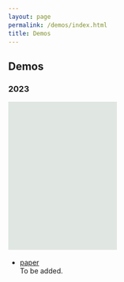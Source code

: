 ```yaml
---
layout: page
permalink: /demos/index.html
title: Demos
---
```


## Demos

### 2023  

<!-- ---

A Survey on Deep Learning for Symbolic Music Generation: Representations, Algorithms, Evaluations, and Challenges<br>

<div align="center"><img width="500" height="150" src="/images/demo0.png"/></div>

- This paper attempts to provide a task-oriented survey of symbolic music generation based on deep learning techniques, covering most of the currently popular music generation tasks. The distinct models under the same task are set forth briefly and strung according to their motivations, basically in chronological order. 
- Accepted by the **ACM Computing Surveys**.
- [**Paper link**](https://dl.acm.org/doi/10.1145/3597493)

---

<div align="center"><img width="800" height="300" src="/images/MusER.png"/></div>

- **MusER** is a novel VQ-VAE-based model for generating symbolic music with emotion, which employs musical element-based regularization in the latent space to disentangle distinct musical elements, investigate their roles in distinguishing emotions, and further manipulate elements to alter musical emotions.
- Accepted by the **AAAI 2024**.
- [**Paper link**](), [**code repository**](https://github.com/Tayjsl97/MusER), [**demo page**](https://Tayjsl97.github.io/demos/aaai)
<br>

---

<img src="/images/demo1.jpg" class="demopic" width="240" height="320"/>

- **EmoMusicTV** is a transformer-based VAE that contains a hierarchical latent variable structure to model holistic properties of the music segments and short-term variations within bars. The piece- and bar-level emotional labels are embedded in their corresponding latent spaces to guide music generation. EmoMusicTV can adapt to multiple music generation tasks and performs well, e.g., melody harmonization, melody generation given harmony, and lead sheet generation.
- Accepted by the **IEEE Transactions on Multimedia (TMM)**.
- [**Paper link**](https://ieeexplore.ieee.org/abstract/document/10124351), [**code repository**](https://github.com/Tayjsl97/EmoMusicTV), [**demo page**](https://Tayjsl97.github.io/demos/tmm)
<br>

---

<div align="center"><img width="600" height="200" src="/images/demo3.jpg"/></div>

- **RL-Chord** is a novel melody harmonization system based on reinforcement learning (RL), which involves a newly designed chord representation, an improved conditional LSTM (CLSTM) model, and three well-designed reward modules. With the help of a pretrained style classifier, RL-Chord can also realize the unsupervised chord generation in Chinese folk style.
- Accepted by the **IEEE Transactions on Neural Networks and Learning Systems (TNNLS)**.
- [**Paper link**](https://ieeexplore.ieee.org/abstract/document/10063204), [**code repository**](https://github.com/Tayjsl97/RL-Chord), [**demo page**](https://Tayjsl97.github.io/demos/tnnls)
<br>

--- -->

<img src="/images/demo2.jpg" class="nonepic" width="220" height="300"/>

- [paper]()<br>
To be added.

